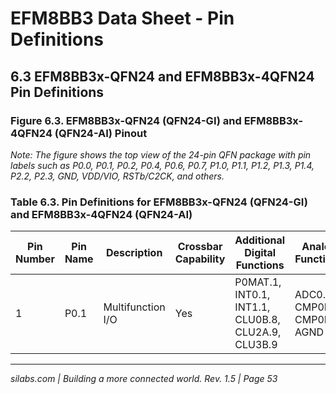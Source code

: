 # EFM8BB3 Data Sheet - Pin Definitions

## 6.3 EFM8BB3x-QFN24 and EFM8BB3x-4QFN24 Pin Definitions

### Figure 6.3. EFM8BB3x-QFN24 (QFN24-GI) and EFM8BB3x-4QFN24 (QFN24-AI) Pinout

*Note: The figure shows the top view of the 24-pin QFN package with pin labels such as P0.0, P0.1, P0.2, P0.4, P0.6, P0.7, P1.0, P1.1, P1.2, P1.3, P1.4, P2.2, P2.3, GND, VDD/VIO, RSTb/C2CK, and others.*

### Table 6.3. Pin Definitions for EFM8BB3x-QFN24 (QFN24-GI) and EFM8BB3x-4QFN24 (QFN24-AI)

| Pin Number | Pin Name | Description       | Crossbar Capability | Additional Digital Functions                 | Analog Functions           |
|------------|----------|-------------------|---------------------|---------------------------------------------|----------------------------|
| 1          | P0.1     | Multifunction I/O | Yes                 | P0MAT.1, INT0.1, INT1.1, CLU0B.8, CLU2A.9, CLU3B.9 | ADC0.0, CMP0P.0, CMP0N.0, AGND |

---

*silabs.com | Building a more connected world. Rev. 1.5 | Page 53*
